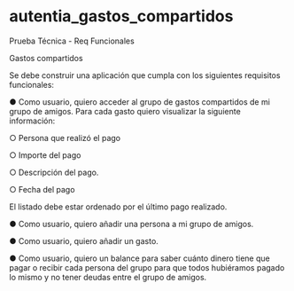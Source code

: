 # autentia_gastos_compartidos

Prueba Técnica - Req Funcionales

Gastos compartidos

Se debe construir una aplicación que cumpla con los siguientes requisitos funcionales:

● Como usuario, quiero acceder al grupo de gastos compartidos de mi grupo de amigos. Para cada gasto quiero visualizar la siguiente información:

○ Persona que realizó el pago

○ Importe del pago

○ Descripción del pago.

○ Fecha del pago

El listado debe estar ordenado por el último pago realizado.

● Como usuario, quiero añadir una persona a mi grupo de amigos.

● Como usuario, quiero añadir un gasto.

● Como usuario, quiero un balance para saber cuánto dinero tiene que pagar o recibir cada persona del grupo para que todos hubiéramos pagado lo mismo y no tener deudas entre el grupo de amigos.
